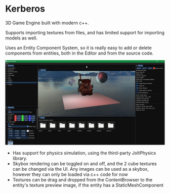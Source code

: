 # Kerberos

3D Game Engine built with modern c++.

Supports importing textures from files, and has limited support for importing models as well.

Uses an Entity Component System, so it is really easy to add or delete components from entities, both in the Editor and from the source code.

![demo_screen](./images/demo_scene_image.png)

- Has support for physics simulation, using the third-party JoltPhysics library.
- Skybox rendering can be toggled on and off, and the 2 cube textures can be changed via the UI. Any images can be used as a skybox, however they can only be loaded via c++ code for now
- Textures can be drag and dropped from the ContentBrowser to the entity's texture preview image, if the entity has a StaticMeshComponent
